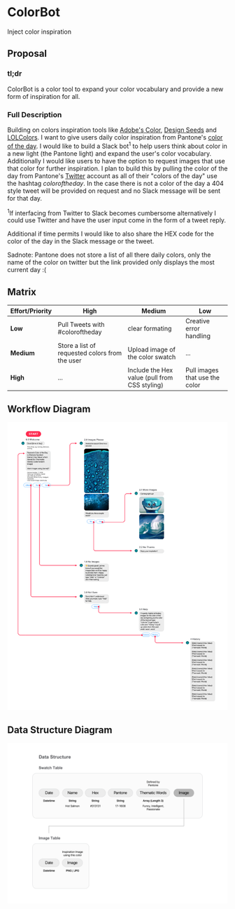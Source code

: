# ColorBot
Inject color inspiration

## Proposal

### tl;dr

ColorBot is a color tool to expand your color vocabulary and provide a new form of inspiration for all. 

### Full Description

Building on colors inspiration tools like [Adobe's Color](http://color.adobe.com), [Design Seeds](https://www.design-seeds.com/blog/) and [LOLColors](http://www.lolcolors.com). I want to give users daily color inspiration from Pantone's [color of the day](https://www.pantone.com/colorstrology). I would like to build a Slack bot<sup>1</sup> to help users think about color in a new light (the Pantone light) and expand the user's color vocabulary. Additionally I would like users to have the option to request images that use that color for further inspiration. I plan to build this by pulling the color of the day from Pantone's [Twitter](https://twitter.com/PANTONE) account as all of their "colors of the day" use the hashtag *coloroftheday*. In the case there is not a color of the day a 404 style tweet will be provided on request and no Slack message will be sent for that day.

<sup>1</sup>If interfacing from Twitter to Slack becomes cumbersome alternatively I could use Twitter and have the user input come in the form of a tweet reply.

Additional if time permits I would like to also share the HEX code for the color of the day in the Slack message or the tweet.

Sadnote: Pantone does not store a list of all there daily colors, only the name of the color on twitter but the link provided only displays the most current day :(
## Matrix

| Effort/Priority | High   | Medium    | Low |
| --------------- | ------ | -------   | --- |
| **Low**         | Pull Tweets with #coloroftheday | clear formating | Creative error handling |
| **Medium**      | Store a list of requested colors from the user   |   Upload image of the color swatch | ... |
| **High**        | ...  | Include the Hex value (pull from CSS styling) | Pull images that use the color |

## Workflow Diagram

![ColorBot Workflow Diagram](colorBotWorkflowDiagramUpdated.png)

## Data Structure Diagram

![ColorBot Data Structure Diagram](colorBotDataStructure.png)